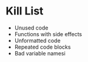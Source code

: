 Kill List
=========
* Unused code
* Functions with side effects
* Unformatted code
* Repeated code blocks
* Bad variable namesi
